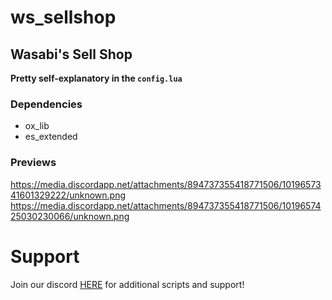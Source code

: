 # ws_sellshop

## Wasabi's Sell Shop

**Pretty self-explanatory in the `config.lua`**

### Dependencies
- ox_lib
- es_extended

### Previews
https://media.discordapp.net/attachments/894737355418771506/1019657341601329222/unknown.png
https://media.discordapp.net/attachments/894737355418771506/1019657425030230066/unknown.png


# Support
Join our discord <a href='https://discord.gg/XJFNyMy3Bv'>HERE</a> for additional scripts and support!
